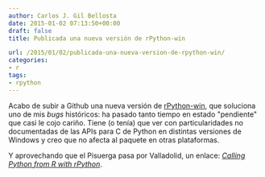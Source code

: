```yaml
---
author: Carlos J. Gil Bellosta
date: 2015-01-02 07:13:50+00:00
draft: false
title: Publicada una nueva versión de rPython-win

url: /2015/01/02/publicada-una-nueva-version-de-rpython-win/
categories:
- r
tags:
- rpython
---
```


Acabo de subir a Github una nueva versión de [rPython-win](https://github.com/cjgb/rPython-win), que soluciona uno de mis _bugs_ históricos: ha pasado tanto tiempo en estado "pendiente" que casi le cojo cariño. Tiene (o tenía) que ver con particularidades no documentadas de las APIs para C de Python en distintas versiones de Windows y creo que no afecta al paquete en otras plataformas.

Y aprovechando que el Pisuerga pasa por Valladolid, un enlace: _[Calling Python from R with rPython](http://www.programmingr.com/content/calling-python-r-rpython/)_.



